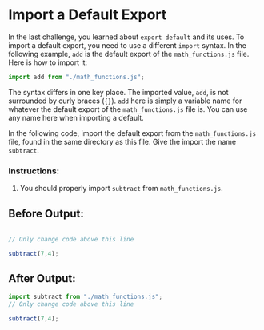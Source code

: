 # Import a Default Export

In the last challenge, you learned about `export default` and its uses. To import a default export, you need to use a different `import` syntax. In the following example, `add` is the default export of the `math_functions.js` file. Here is how to import it:

```javascript
import add from "./math_functions.js";
```
The syntax differs in one key place. The imported value, `add`, is not surrounded by curly braces (`{}`). `add` here is simply a variable name for whatever the default export of the `math_functions.js` file is. You can use any name here when importing a default.

In the following code, import the default export from the `math_functions.js` file, found in the same directory as this file. Give the import the name `subtract`.

### Instructions:
1. You should properly import `subtract` from `math_functions.js`.

## Before Output:
```javascript
  
// Only change code above this line

subtract(7,4);
```

## After Output:
```javascript
import subtract from "./math_functions.js"; 
// Only change code above this line

subtract(7,4);
```